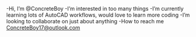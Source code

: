 -Hi, I’m @ConcreteBoy
-I’m interested in too many things
-I’m currently learning lots of AutoCAD workflows, would love to learn more coding
-I’m looking to collaborate on just about anything
-How to reach me ConcreteBoy17@outlook.com

